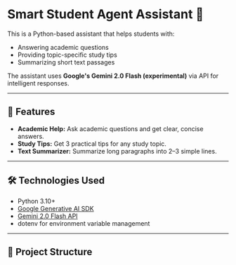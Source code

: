 # Smart Student Agent Assistant 🤖

This is a Python-based assistant that helps students with:

- Answering academic questions
- Providing topic-specific study tips
- Summarizing short text passages

The assistant uses **Google's Gemini 2.0 Flash (experimental)** via API for intelligent responses.

---

## 🚀 Features

- **Academic Help:** Ask academic questions and get clear, concise answers.
- **Study Tips:** Get 3 practical tips for any study topic.
- **Text Summarizer:** Summarize long paragraphs into 2–3 simple lines.

---

## 🛠️ Technologies Used

- Python 3.10+
- [Google Generative AI SDK](https://pypi.org/project/google-generativeai/)
- [Gemini 2.0 Flash API](https://ai.google.dev/)
- dotenv for environment variable management

---

## 📂 Project Structure

